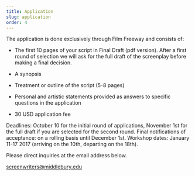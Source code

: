 ```yaml
---
title: Application
slug: application
order: 4
---
```


The application is done exclusively through Film Freeway and consists of:

- The first 10 pages of your script in Final Draft (pdf version). After a first round of selection we will ask for the full draft of the screenplay before making a final decision.

- A synopsis

- Treatment or outline of the script (5-8 pages)

- Personal and artistic statements provided as answers to specific questions in the application

- 30 USD application fee

Deadlines: October 10 for the initial round of applications, November 1st for the full draft if you are selected for the second round. Final notifications of acceptance: on a rolling basis until December 1st. Workshop dates: January 11-17 2017 (arriving on the 10th, departing on the 18th). 

Please direct inquiries at the email address below.

screenwriters@middlebury.edu
